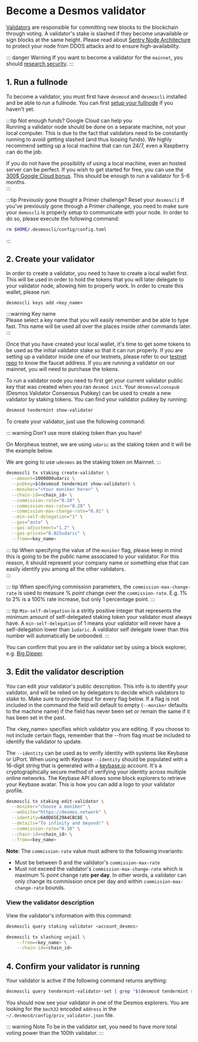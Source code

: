 # Become a Desmos validator
[Validators](overview.md) are responsible for committing new blocks to the blockchain through voting. A validator's stake is slashed if they become unavailable or sign blocks at the same height. Please read about [Sentry Node Architecture](validator-faq.md#how-can-validators-protect-themselves-from-denial-of-service-attacks) to protect your node from DDOS attacks and to ensure high-availability.

::: danger Warning
If you want to become a validator for the `mainnet`, you should [research security](security.md).
:::

## 1. Run a fullnode
To become a validator, you must first have `desmosd` and `desmoscli` installed and be able to run a fullnode. You can first [setup your fullnode](../fullnode/overview.md) if you haven't yet.

:::tip Not enough funds? Google Cloud can help you  
Running a validator node should be done on a separate machine, not your local computer. This is due to the fact that validators need to be constantly running to avoid getting slashed (and thus loosing funds). We highly recommend setting up a local machine that can run 24/7, even a Raspberry can do the job. 

If you do not have the possibility of using a local machine, even an hosted server can be perfect. If you wish to get started for free, you can use the [300$ Google Cloud bonus](https://cloud.google.com/free/docs/gcp-free-tier). This should be enough to run a validator for 5-6 months.  
:::  

:::tip Previously gone thought a Primer challenge? Reset your `desmoscli`
If you've previously gone through a Primer challenge, you need to make sure your `demoscli` is properly setup to communicate with your node. In order to do so, please execute the following command: 

```bash
rm $HOME/.desmoscli/config/config.toml
```
:::

## 2. Create your validator
In order to create a validator, you need to have to create a local wallet first. This will be used in order to hold the tokens that you will later delegate to your validator node, allowing him to properly work. In order to create this wallet, please run: 

```shell
desmoscli keys add <key_name>
```  

:::warning Key name  
Please select a key name that you will easily remember and be able to type fast. This name will be used all over the places inside other commands later.   
:::

Once that you have created your local wallet, it's time to get some tokens to be used as the initial validator stake so that it can run properly. If you are setting up a validator inside one of our testnets, please refer to our [testnet repo](https://github.com/desmos-labs/morpheus) to know the faucet address. If you are running a validator on our mainnet, you will need to purchase the tokens.

To run a validator node you need to first get your current validator public key that was created when you ran `desmod init`. Your `desmosvalconspub` (Desmos Validator Consensus Pubkey) can be used to create a new validator by staking tokens. You can find your validator pubkey by running:

```bash
desmosd tendermint show-validator
```

To create your validator, just use the following command:

::: warning 
Don't use more staking token than you have! 

On Morpheus testnet, we are using `udaric` as the staking token and it will be the example below. 

We are going to use `udesmos` as the staking token on Mainnet.
:::

```bash
desmoscli tx staking create-validator \
  --amount=1000000udaric \
  --pubkey=$(desmosd tendermint show-validator) \
  --moniker="<Your moniker here>" \
  --chain-id=<chain_id> \
  --commission-rate="0.10" \
  --commission-max-rate="0.20" \
  --commission-max-change-rate="0.01" \
  --min-self-delegation="1" \
  --gas="auto" \
  --gas-adjustment="1.2" \
  --gas-prices="0.025udaric" \
  --from=<key_name>
```

::: tip
When specifying the value of the `moniker` flag, please keep in mind this is going to be the public name associated to your validator. For this reason, it should represent your company name or something else that can easily identify you among all the other validators.  
:::

::: tip
When specifying commission parameters, the `commission-max-change-rate` is used to measure % _point_ change over the `commission-rate`. E.g. 1% to 2% is a 100% rate increase, but only 1 percentage point.
:::

::: tip
`Min-self-delegation` is a stritly positive integer that represents the minimum amount of self-delegated staking token your validator must always have. A `min-self-delegation` of 1 means your validator will never have a self-delegation lower than `1udaric`. A valdiator self delegate lower than this number will automatically be unbonded.
:::

You can confirm that you are in the validator set by using a block explorer, e.g. [Big Dipper](https://morpheus.desmos.network).

## 3. Edit the validator description
You can edit your validator's public description. This info is to identify your validator, and will be relied on by delegators to decide which validators to stake to. Make sure to provide input for every flag below. If a flag is not included in the command the field will default to empty (`--moniker` defaults to the machine name) if the field has never been set or remain the same if it has been set in the past.

The <key_name> specifies which validator you are editing. If you choose to not include certain flags, remember that the --from flag must be included to identify the validator to update.

The `--identity` can be used as to verify identity with systems like Keybase or UPort. When using with Keybase `--identity` should be populated with a 16-digit string that is generated with a [keybase.io](https://keybase.io) account. It's a cryptographically secure method of verifying your identity across multiple online networks. The Keybase API allows some block explorers to retrieve your Keybase avatar. This is how you can add a logo to your validator profile.

```bash
desmoscli tx staking edit-validator \
  --moniker="choose a moniker" \
  --website="https://desmos.network" \
  --identity=6A0D65E29A4CBC8E \
  --details="To infinity and beyond!" \
  --commission-rate="0.10" \
  --chain-id=<chain_id> \
  --from=<key_name>
```

__Note__: The `commission-rate` value must adhere to the following invariants:

- Must be between 0 and the validator's `commission-max-rate`
- Must not exceed the validator's `commission-max-change-rate` which is maximum
  % point change rate **per day**. In other words, a validator can only change
  its commission once per day and within `commission-max-change-rate` bounds.

### View the validator description
View the validator's information with this command:

```bash
desmoscli query staking validator <account_desmos>
```

```bash
desmoscli tx slashing unjail \
	--from=<key_name> \
	--chain-id=<chain_id>
```

## 4. Confirm your validator is running
Your validator is active if the following command returns anything:

```bash
desmoscli query tendermint-validator-set | grep "$(desmosd tendermint show-validator)"
```

You should now see your validator in one of the Desmos explorers. You are looking for the `bech32` encoded `address` in the `~/.desmosd/config/priv_validator.json` file.

::: warning Note
To be in the validator set, you need to have more total voting power than the 100th validator.
:::
